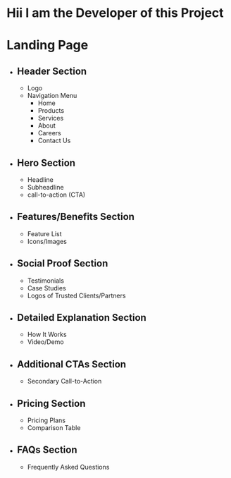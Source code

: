 # Hii I am the Developer of this Project

# Landing Page

- ## Header Section
  - Logo
  - Navigation Menu
    - Home
    - Products
    - Services
    - About
    - Careers
    - Contact Us
- ## Hero Section
  - Headline
  - Subheadline
  - call-to-action (CTA)
- ## Features/Benefits Section
  - Feature List
  - Icons/Images
- ## Social Proof Section
  - Testimonials
  - Case Studies
  - Logos of Trusted Clients/Partners
- ## Detailed Explanation Section
  - How It Works
  - Video/Demo
- ## Additional CTAs Section
  - Secondary Call-to-Action
- ## Pricing Section
  - Pricing Plans
  - Comparison Table
- ## FAQs Section
  - Frequently Asked Questions
